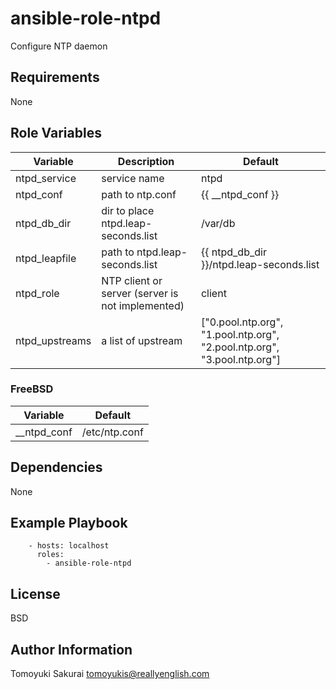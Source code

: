 ansible-role-ntpd
=====================

Configure NTP daemon

Requirements
------------

None

Role Variables
--------------

| Variable | Description | Default |
|----------|-------------|---------|
| ntpd\_service | service name | ntpd |
| ntpd\_conf | path to ntp.conf | {{ \_\_ntpd\_conf }} |
| ntpd\_db\_dir | dir to place ntpd.leap-seconds.list | /var/db |
| ntpd\_leapfile | path to ntpd.leap-seconds.list | {{ ntpd\_db\_dir }}/ntpd.leap-seconds.list |
| ntpd\_role | NTP client or server (server is not implemented) | client |
| ntpd\_upstreams | a list of upstream | ["0.pool.ntp.org", "1.pool.ntp.org", "2.pool.ntp.org", "3.pool.ntp.org"] |

### FreeBSD

| Variable | Default |
|----------|---------|
| \_\_ntpd\_conf | /etc/ntp.conf |

Dependencies
------------

None

Example Playbook
----------------

        - hosts: localhost
          roles:
            - ansible-role-ntpd

License
-------

BSD

Author Information
------------------

Tomoyuki Sakurai <tomoyukis@reallyenglish.com>
